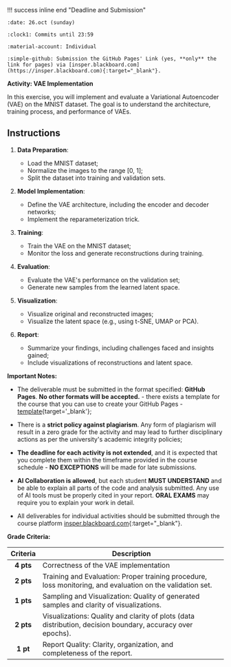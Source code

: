 !!! success inline end "Deadline and Submission"

    :date: 26.oct (sunday)
    
    :clock1: Commits until 23:59

    :material-account: Individual

    :simple-github: Submission the GitHub Pages' Link (yes, **only** the link for pages) via [insper.blackboard.com](https://insper.blackboard.com){:target="_blank"}.

**Activity: VAE Implementation**

In this exercise, you will implement and evaluate a Variational Autoencoder (VAE) on the MNIST dataset. The goal is to understand the architecture, training process, and performance of VAEs.


## Instructions

1. **Data Preparation**:

   - Load the MNIST dataset;
   - Normalize the images to the range [0, 1];
   - Split the dataset into training and validation sets.

2. **Model Implementation**:

   - Define the VAE architecture, including the encoder and decoder networks;
   - Implement the reparameterization trick.

3. **Training**:

   - Train the VAE on the MNIST dataset;
   - Monitor the loss and generate reconstructions during training.

4. **Evaluation**:

   - Evaluate the VAE's performance on the validation set;
   - Generate new samples from the learned latent space.

5. **Visualization**:

    - Visualize original and reconstructed images;
    - Visualize the latent space (e.g., using t-SNE, UMAP or PCA).


6. **Report**:

    - Summarize your findings, including challenges faced and insights gained;
    - Include visualizations of reconstructions and latent space.

**Important Notes:**

- The deliverable must be submitted in the format specified: **GitHub Pages**. **No other formats will be accepted.** - there exists a template for the course that you can use to create your GitHub Pages - [template](https://hsandmann.github.io/documentation.template/){target='_blank'};

- There is a **strict policy against plagiarism**. Any form of plagiarism will result in a zero grade for the activity and may lead to further disciplinary actions as per the university's academic integrity policies;

- **The deadline for each activity is not extended**, and it is expected that you complete them within the timeframe provided in the course schedule - **NO EXCEPTIONS** will be made for late submissions.

- **AI Collaboration is allowed**, but each student **MUST UNDERSTAND** and be able to explain all parts of the code and analysis submitted. Any use of AI tools must be properly cited in your report. **ORAL EXAMS** may require you to explain your work in detail.

- All deliverables for individual activities should be submitted through the course platform [insper.blackboard.com](http://insper.blackboard.com/){:target="_blank"}.



**Grade Criteria:**

| Criteria | Description |
|:--------:|-------------|
| **4 pts** | Correctness of the VAE implementation |
| **2 pts** | Training and Evaluation: Proper training procedure, loss monitoring, and evaluation on the validation set. |
| **1 pts** | Sampling and Visualization: Quality of generated samples and clarity of visualizations. |
| **2 pts** | Visualizations: Quality and clarity of plots (data distribution, decision boundary, accuracy over epochs). |
| **1 pt** | Report Quality: Clarity, organization, and completeness of the report. |